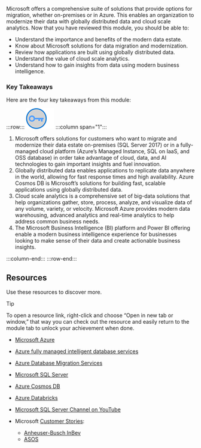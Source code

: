 Microsoft offers a comprehensive suite of solutions that provide options for migration, whether on-premises or in Azure. This enables an organization to modernize their data with globally distributed data and cloud scale analytics. Now that you have reviewed this module, you should be able to:

- Understand the importance and benefits of the modern data estate.
- Know about Microsoft solutions for data migration and modernization.
- Review how applications are built using globally distributed data.
- Understand the value of cloud scale analytics.
- Understand how to gain insights from data using modern business intelligence.

### Key Takeaways

Here are the four key takeaways from this module:

:::row:::
![Icon of key](../media/key-takeaway.png)
  :::column span="1":::
1. Microsoft offers solutions for customers who want to migrate and modernize their data estate on-premises (SQL Server 2017) or in a fully-managed cloud platform (Azure’s Managed Instance, SQL on IaaS, and OSS database) in order take advantage of cloud, data, and AI technologies to gain important insights and fuel innovation. 
1. Globally distributed data enables applications to replicate data anywhere in the world, allowing for fast response times and high availability. Azure Cosmos DB is Microsoft’s solutions for building fast, scalable applications using globally distributed data. 
1. Cloud scale analytics is a comprehensive set of big-data solutions that help organizations gather, store, process, analyze, and visualize data of any volume, variety, or velocity. Microsoft Azure provides modern data warehousing, advanced analytics and real-time analytics to help address common business needs.
1. The Microsoft Business Intelligence (BI) platform and Power BI offering enable a modern business intelligence experience for businesses looking to make sense of their data and create actionable business insights.

:::column-end:::
:::row-end:::

## Resources

Use these resources to discover more.

> [!TIP]
> To open a resource link, right-click and choose “Open in new tab or window,” that way you can check out the resource and easily return to the module tab to unlock your achievement when done.

- [Microsoft Azure](https://azure.microsoft.com)
- [Azure fully managed intelligent database services](https://azure.microsoft.com/product-categories/databases/)
- [Azure Database Migration Services](https://azure.microsoft.com/services/database-migration/)
- [Microsoft SQL Server](https://www.microsoft.com/sql-server/)
- [Azure Cosmos DB](https://azure.microsoft.com/services/cosmos-db/)
- [Azure Databricks](https://azure.microsoft.com/services/databricks/)
- [Microsoft SQL Server Channel on YouTube](https://www.youtube.com/channel/UC_BLf95QgWpwlbSq-ZKLMwA)

- Microsoft [Customer Stories](https://customers.microsoft.com/):
  - [Anheuser-Busch InBev](https://customers.microsoft.com/story/ab-inbev-consumer-goods-azure)
  - [ASOS](https://customers.microsoft.com/story/asos-retail-and-consumer-goods-azure)
